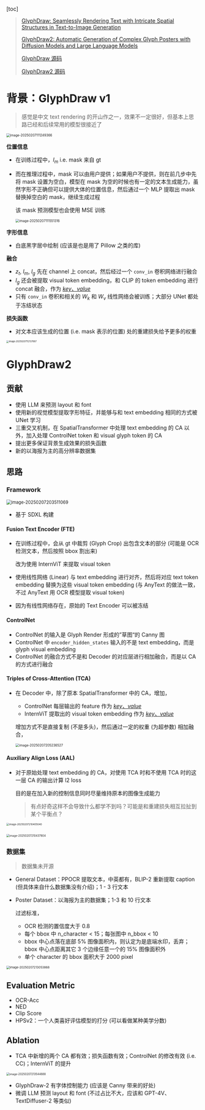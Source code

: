 [toc]

> [GlyphDraw: Seamlessly Rendering Text with Intricate Spatial Structures in Text-to-Image Generation](https://arxiv.org/abs/2303.17870)
>
> [GlyphDraw2: Automatic Generation of Complex Glyph Posters with Diffusion Models and Large Language Models](https://arxiv.org/pdf/2407.02252v2)
>
> [GlyphDraw 源码](https://github.com/OPPO-Mente-Lab/GlyphDraw)
>
> [GlyphDraw2 源码](https://github.com/OPPO-Mente-Lab/GlyphDraw2)

# 背景：GlyphDraw v1

> 感觉是中文 text rendering 的开山作之一，效果不一定很好，但基本上思路已经和后续常用的模型很接近了

<img src="assets/image-20250207111249366.png" alt="image-20250207111249366" style="zoom: 60%;" />

**位置信息**

- 在训练过程中，$l_m$ i.e. mask 来自 gt

- 而在推理过程中，mask 可以由用户提供；如果用户不提供，则在前几步中先将 mask 设置为空白，模型在 mask 为空的时候也有一定的文本生成能力，虽然字形不正确但可以提供大体的位置信息，然后通过一个 MLP 提取出 mask 替换掉空白的 mask，继续生成过程

  该 mask 预测模型也会使用 MSE 训练

  <img src="assets/image-20250207111551316.png" alt="image-20250207111551316" style="zoom:60%;" />

**字形信息**

- 白底黑字居中绘制 (应该是也是用了 Pillow 之类的库)

**融合**

- $z_t$, $l_m$, $l_g$ 先在 channel 上 concat，然后经过一个 `conv_in` 卷积网络进行融合
- $l_g$ 还会被提取 visual token embedding，和 CLIP 的 token embedding 进行 concat 融合，作为 <u>*key、value*</u>
- 只有 `conv_in` 卷积和相关的 $W_k$ 和 $W_v$ 线性网络会被训练；大部分 UNet 都处于冻结状态

**损失函数**

- 对文本应该生成的位置 (i.e. mask 表示的位置) 处的重建损失给予更多的权重

<img src="assets/image-20250207112137687.png" alt="image-20250207112137687" style="zoom: 40%;" />





# GlyphDraw2

## 贡献

- 使用 LLM 来预测 layout 和 font
- 使用新的视觉模型提取字形特征，并能够与和 text embedding 相同的方式被 UNet 学习
- 三重交叉机制，在 SpatialTransformer 中处理 text embedding 的 CA 以外，加入处理 ControlNet token 和 visual glyph token 的 CA
- 提出更多保证背景生成效果的损失函数
- 新的以海报为主的高分辨率数据集



## 思路

### Framework

<img src="assets/image-20250207203511069.png" alt="image-20250207203511069" style="zoom:80%;" />

- 基于 SDXL 构建

#### Fusion Text Encoder (FTE)

- 在训练过程中，会从 gt 中裁剪 (Glyph Crop) 出包含文本的部分 (可能是 OCR 检测文本，然后按照 bbox 割出来)

  改为使用 InternViT 来提取 visual token

- 使用线性网络 (Linear) 与 text embedding 进行对齐，然后将对应 text token embedding 替换为这些 visual token embedding (与 AnyText 的做法一致，不过 AnyText 用 OCR 模型提取 visual token)

- 因为有线性网络存在，原始的 Text Encoder 可以被冻结

#### ControlNet

- ControlNet 的输入是 Glyph Render 形成的”草图“的 Canny 图
- ControlNet 中 `encoder_hidden_states` 输入的不是 text embedding，而是 glyph visual embedding
- ControlNet 的融合方式不是和 Decoder 的对应层进行相加融合，而是以 CA 的方式进行融合

#### Triples of Cross-Attention (TCA)

- 在 Decoder 中，除了原本 SpatialTransformer 中的 CA，增加，

  - ControlNet 每层输出的 feature 作为 <u>*key、value*</u>
  - InternViT 提取出的 visual token embedding 作为 <u>*key、value*</u>

  增加方式不是直接复制 (不是多头)，然后通过一定的权重 (为超参数) 相加融合，

  <img src="assets/image-20250207205236527.png" alt="image-20250207205236527" style="zoom:60%;" />

#### Auxiliary Align Loss (AAL)

- 对于原始处理 text embedding 的 CA，对使用 TCA 时和不使用 TCA 时的这一层 CA 的输出计算 l2 loss

  目的是在加入新的控制信息同时尽量维持原本的图像生成能力

  >有点好奇这样不会导致什么都学不到吗？可能是和重建损失相互拉扯到某个平衡点？

<img src="assets/image-20250207210405040.png" alt="image-20250207210405040" style="zoom:45%;" />

​									<img src="assets/image-20250207210437804.png" alt="image-20250207210437804" style="zoom:50%;" />



### 数据集

> 数据集未开源

- General Dataset：PPOCR 提取文本，中英都有，BLIP-2 重新提取 caption (但具体来自什么数据集没有介绍)；1 - 3 行文本

- Poster Dataset：以海报为主的数据集；1-3 和 10 行文本

  过滤标准，

  - OCR 检测的置信度大于 0.8
  - 每个 bbox 中 n_character < 15；每张图中 n_bbox < 10
  - bbox 中心点落在底部 5% 图像面积内，则认定为是底端水印，丢弃；bbox 中心点距离其它 3 个边缘任意一个的 15% 图像面积外
  - 单个 character 的 bbox 面积大于 2000 pixel

<img src="assets/image-20250207213053868.png" alt="image-20250207213053868" style="zoom: 55%;" />



## Evaluation Metric

- OCR-Acc
- NED
- Clip Score
- HPSv2：一个人类喜好评估模型的打分 (可以看做某种美学分数)



## Ablation

- TCA 中新增的两个 CA 都有效；损失函数有效；ControlNet 的修改有效 (i.e. CC)；InternViT 的提升

<img src="assets/image-20250207213544888.png" alt="image-20250207213544888" style="zoom:50%;" />

- GlyphDraw-2 有字体控制能力 (应该是 Canny 带来的好处)
- 微调 LLM 预测 layout 和 font (不过占比不大，应该和 GPT-4V、TextDiffuser-2 等类似)







